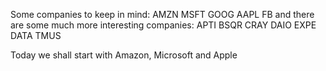 Some companies to keep in mind:
AMZN
MSFT
GOOG
AAPL
FB
and there are some much more interesting companies:
APTI
BSQR
CRAY
DAIO
EXPE
DATA
TMUS

Today we shall start with Amazon, Microsoft and Apple



